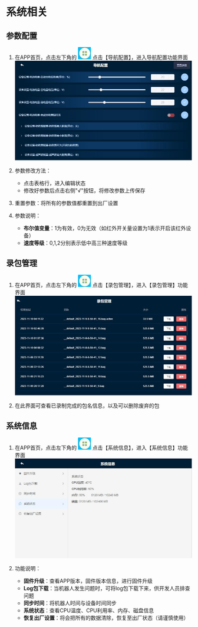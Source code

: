 # 系统相关

## 参数配置

1. 在APP首页，点击左下角的 ![](/images/media/image24.png) 点击【导航配置】，进入导航配置功能界面
   ![导航配置](/images/media/image55.png)

2. 参数修改方法：
   - 点击表格行，进入编辑状态
   - 修改好参数后点击右侧"√"按钮，将修改参数上传保存

3. 重置参数：将所有的参数值都重置到出厂设置

4. 参数说明：
   - **布尔值变量**：1为有效，0为无效（如红外开关量设置为1表示开启该红外设备）
   - **速度等级**：0,1,2分别表示低中高三种速度等级

## 录包管理

1. 在APP首页，点击左下角的 ![](/images/media/image24.png) 点击【录包管理】，进入【录包管理】功能界面
   ![录包管理](/images/media/image56.png)

2. 在此界面可查看已录制完成的包名信息，以及可以删除废弃的包

## 系统信息

1. 在APP首页，点击左下角的 ![](/images/media/image24.png) 点击【系统信息】，进入【系统信息】功能界面
   ![系统信息](/images/media/image57.png)

2. 功能说明：
   - **固件升级**：查看APP版本，固件版本信息，进行固件升级
   - **Log包下载**：当机器人发生问题时，可将log包下载下来，供开发人员排查问题
   - **同步时间**：将机器人时间与设备时间同步
   - **系统状态**：查看CPU温度、CPU利用率、内存、磁盘信息
   - **恢复出厂设置**：将会把所有的数据清除，恢复至出厂状态（请谨慎使用） 